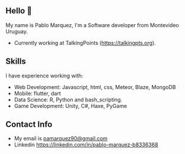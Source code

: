 ## Hello 👋

My name is Pablo Marquez, I'm a Software developer from Montevideo Uruguay.

*   Currently working at TalkingPoints (https://talkingpts.org).

## Skills

I have experience working with:
*   Web Development: Javascript, html, css, Meteor, Blaze, MongoDB
*   Mobile: flutter, dart
*   Data Science: R, Python and bash_scripting.
*   Game Development: Unity, C#, Haxe, PyGame

## Contact Info

*   My email is pamarquez90@gmail.com 
*   Linkedin https://linkedin.com/in/pablo-marquez-b8336368 